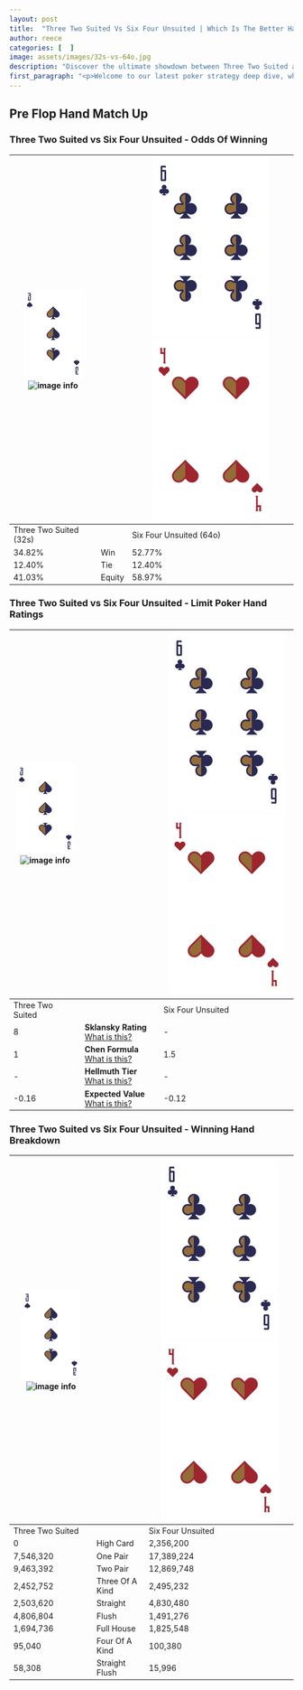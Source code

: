 ```yaml
---
layout: post
title:  "Three Two Suited Vs Six Four Unsuited | Which Is The Better Hand In Poker? A Complete Guide"
author: reece
categories: [  ]
image: assets/images/32s-vs-64o.jpg
description: "Discover the ultimate showdown between Three Two Suited and Six Four Unsuited in poker! Uncover the odds, strategies, and scenarios where one hand triumphs over the other. Get ready to up your poker game with this thrilling analysis."
first_paragraph: "<p>Welcome to our latest poker strategy deep dive, where we're pitting two distinct hands against each other in a high-stakes showdown: Three Two Suited vs Six Four Unsuited.</p><p>In the dynamic world of poker, every decision counts, and knowing which hand holds the upper hand is key to your success at the table.</p><p>In this article, we'll dissect these two hands, explore the scenarios where one dominates the other, and equip you with the knowledge to make strategic choices that can tip the odds in your favor.</p><p>Get ready to unravel the intriguing dynamics of these poker hands and elevate your game to new heights.</p>"
---
```




[comment]: # (sp0)

## Pre Flop Hand Match Up

<div class="table hand-ratings" markdown="1"> 



### Three Two Suited vs Six Four Unsuited - Odds Of Winning


    
| ![image info](assets/images/hand1/3.png) ![image info](assets/images/hand1/2s.png) |  | ![image info](assets/images/hand2/6.png) ![image info](assets/images/hand2/4o.png) |
| -------- | -------- | -------- |
| Three Two Suited (32s) |  | Six Four Unsuited (64o) |
| 34.82% | Win | 52.77% |
| 12.40% | Tie | 12.40% |
| 41.03% | Equity | 58.97% |




[comment]: # (sp1)



### Three Two Suited vs Six Four Unsuited - Limit Poker Hand Ratings


    
| ![image info](assets/images/hand1/3.png) ![image info](assets/images/hand1/2s.png) |  | ![image info](assets/images/hand2/6.png) ![image info](assets/images/hand2/4o.png) |
| -------- | -------- | -------- |
| Three Two Suited |  | Six Four Unsuited |
| 8 | **Sklansky Rating** [What is this?](/sklansky-rating-explained) | - |
| 1 | **Chen Formula** [What is this?](/chen-formula-explained) | 1.5 |
| - | **Hellmuth Tier** [What is this?](/Hellmuth-tier-explained) | - |
| -0.16 | **Expected Value** [What is this?](/expected-value-explained) | -0.12 |




[comment]: # (sp2)



### Three Two Suited vs Six Four Unsuited - Winning Hand Breakdown


    
| ![image info](assets/images/hand1/3.png) ![image info](assets/images/hand1/2s.png) |  | ![image info](assets/images/hand2/6.png) ![image info](assets/images/hand2/4o.png) |
| -------- | -------- | -------- |
| Three Two Suited |  | Six Four Unsuited |
| 0 | High Card | 2,356,200 |
| 7,546,320 | One Pair | 17,389,224 |
| 9,463,392 | Two Pair | 12,869,748 |
| 2,452,752 | Three Of A Kind | 2,495,232 |
| 2,503,620 | Straight | 4,830,480 |
| 4,806,804 | Flush | 1,491,276 |
| 1,694,736 | Full House | 1,825,548 |
| 95,040 | Four Of A Kind | 100,380 |
| 58,308 | Straight Flush | 15,996 |




[comment]: # (sp3)



</div>

[comment]: # (sp4)



[comment]: # (sp5)

